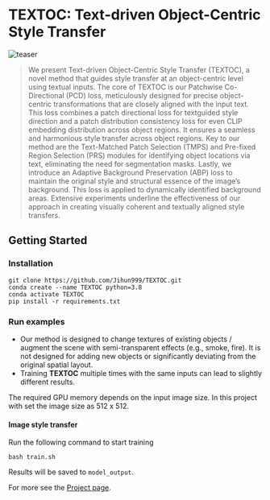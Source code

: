 # TEXTOC:  Text-driven Object-Centric Style Transfer
<!-- ## [<a href="https://text2live.github.io/" target="_blank">Project Page</a>] -->

![teaser](teaser_image.png)


[//]: # (### Abstract)
>We present Text-driven Object-Centric Style Transfer (TEXTOC), a novel method that guides style transfer at an object-centric level using textual inputs. The core of TEXTOC is our Patchwise Co-Directional (PCD) loss, meticulously designed for precise object-centric transformations that are closely aligned with the input text. This loss combines a patch directional loss for textguided style direction and a patch distribution consistency loss for even CLIP embedding distribution across object regions. It ensures a seamless and harmonious style transfer across object regions. Key to our method are the Text-Matched Patch Selection (TMPS) and Pre-fixed Region Selection (PRS) modules for identifying object locations via text, eliminating the need for segmentation masks. Lastly, we introduce an Adaptive Background Preservation (ABP) loss to maintain the original style and structural essence of the image’s background. This loss is applied to dynamically identified background areas. Extensive experiments underline the effectiveness of our approach in creating visually coherent and textually aligned style transfers.

## Getting Started
### Installation

```
git clone https://github.com/Jihun999/TEXTOC.git
conda create --name TEXTOC python=3.8
conda activate TEXTOC 
pip install -r requirements.txt
```

### Run examples 
* Our method is designed to change textures of existing objects / augment the scene with semi-transparent effects (e.g., smoke, fire). It is not designed for adding new objects or significantly deviating from the original spatial layout.
* Training **TEXTOC** multiple times with the same inputs can lead to slightly different results.

The required GPU memory depends on the input image size.
In this project with set the image size as 512 x 512.

#### Image style transfer
Run the following command to start training
```
bash train.sh
```
Results will be saved to `model_output`. 

For more see the [Project page](https://anonymous.4open.science/w/textoc-A721/).
